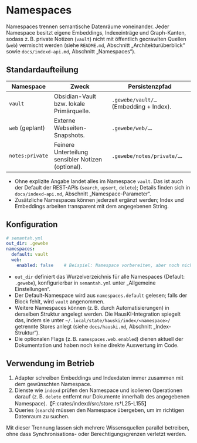 # Namespaces

Namespaces trennen semantische Datenräume voneinander. Jeder Namespace besitzt eigene
Embeddings, Indexeinträge und Graph-Kanten, sodass z. B. private Notizen (`vault`) nicht mit
öffentlich gecrawlten Quellen (`web`) vermischt werden (siehe `README.md`, Abschnitt
„Architekturüberblick“ sowie `docs/indexd-api.md`, Abschnitt „Namespaces“).

## Standardaufteilung

| Namespace      | Zweck                                           | Persistenzpfad                          |
|----------------|--------------------------------------------------|-----------------------------------------|
| `vault`        | Obsidian-Vault bzw. lokale Primärquelle.         | `.gewebe/vault/…` (Embedding + Index). |
| `web` (geplant)| Externe Webseiten-Snapshots.                     | `.gewebe/web/…`.                       |
| `notes:private`| Feinere Unterteilung sensibler Notizen (optional).| `.gewebe/notes/private/…`.             |

- Ohne explizite Angabe landet alles im Namespace `vault`. Das ist auch der Default der
  REST-APIs (`search`, `upsert`, `delete`); Details finden sich in
  `docs/indexd-api.md`, Abschnitt „Namespace-Parameter“.
- Zusätzliche Namespaces können jederzeit ergänzt werden; Index und Embeddings arbeiten
  transparent mit dem angegebenen String.

## Konfiguration

```yaml
# semantah.yml
out_dir: .gewebe
namespaces:
  default: vault
  web:
    enabled: false    # Beispiel: Namespace vorbereiten, aber noch nicht befüllen
```

- `out_dir` definiert das Wurzelverzeichnis für alle Namespaces (Default: `.gewebe`),
  konfigurierbar in `semantah.yml` unter „Allgemeine Einstellungen“.
- Der Default-Namespace wird aus `namespaces.default` gelesen; falls der Block fehlt, wird
  `vault` angenommen.
- Weitere Namespaces können (z. B. durch Automatisierungen) in derselben Struktur
  angelegt werden. Die HausKI-Integration spiegelt das, indem sie unter
  `~/.local/state/hauski/index/<namespace>/` getrennte Stores anlegt (siehe
  `docs/hauski.md`, Abschnitt „Index-Struktur“).
- Die optionalen Flags (z. B. `namespaces.web.enabled`) dienen aktuell der Dokumentation
  und haben noch keine direkte Auswertung im Code.

## Verwendung im Betrieb

1. Adapter schreiben Embeddings und Indexdaten immer zusammen mit dem gewünschten Namespace.
2. Dienste wie `indexd` prüfen den Namespace und isolieren Operationen darauf (z. B. `delete`
   entfernt nur Dokumente innerhalb des angegebenen Namespace).【F:crates/indexd/src/store.rs†L25-L155】
3. Queries (`search`) müssen den Namespace übergeben, um im richtigen Datenraum zu suchen.

Mit dieser Trennung lassen sich mehrere Wissensquellen parallel betreiben, ohne dass
Synchronisations- oder Berechtigungsgrenzen verletzt werden.
